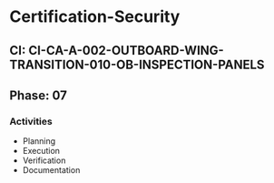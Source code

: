 # Certification-Security

## CI: CI-CA-A-002-OUTBOARD-WING-TRANSITION-010-OB-INSPECTION-PANELS
## Phase: 07

### Activities
- Planning
- Execution
- Verification
- Documentation
